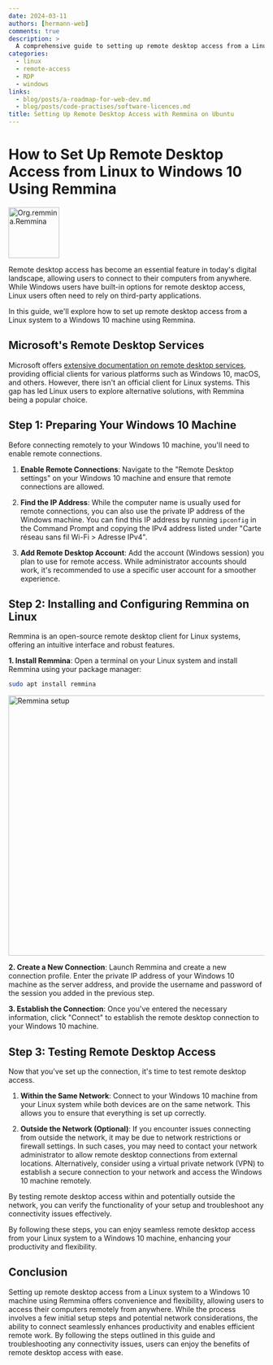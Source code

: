 ```yaml
---
date: 2024-03-11
authors: [hermann-web]
comments: true
description: >
  A comprehensive guide to setting up remote desktop access from a Linux system to a Windows 10 machine using Remmina.
categories:
  - linux
  - remote-access
  - RDP
  - windows
links:
  - blog/posts/a-roadmap-for-web-dev.md
  - blog/posts/code-practises/software-licences.md
title: Setting Up Remote Desktop Access with Remmina on Ubuntu
---
```


# How to Set Up Remote Desktop Access from Linux to Windows 10 Using Remmina

<div class="float-img-container float-img-right">
  <a title="Remmina App authors, Antenore Gatta, CC BY-SA 4.0 &lt;https://creativecommons.org/licenses/by-sa/4.0&gt;, via Wikimedia Commons" href="https://commons.wikimedia.org/wiki/File:Org.remmina.Remmina.svg"><img width="100" alt="Org.remmina.Remmina" src="https://upload.wikimedia.org/wikipedia/commons/thumb/9/96/Org.remmina.Remmina.svg/128px-Org.remmina.Remmina.svg.png"></a>
</div>

Remote desktop access has become an essential feature in today's digital landscape, allowing users to connect to their computers from anywhere.
While Windows users have built-in options for remote desktop access, Linux users often need to rely on third-party applications.

In this guide, we'll explore how to set up remote desktop access from a Linux system to a Windows 10 machine using Remmina.

<!-- more -->

## Microsoft's Remote Desktop Services

Microsoft offers [extensive documentation on remote desktop services](https://learn.microsoft.com/en-us/windows-server/remote/remote-desktop-services/clients/remote-desktop-clients), providing official clients for various platforms such as Windows 10, macOS, and others. However, there isn't an official client for Linux systems. This gap has led Linux users to explore alternative solutions, with Remmina being a popular choice.

## Step 1: Preparing Your Windows 10 Machine

Before connecting remotely to your Windows 10 machine, you'll need to enable remote connections.

1. **Enable Remote Connections**: Navigate to the "Remote Desktop settings" on your Windows 10 machine and ensure that remote connections are allowed.

2. **Find the IP Address**: While the computer name is usually used for remote connections, you can also use the private IP address of the Windows machine. You can find this IP address by running `ipconfig` in the Command Prompt and copying the IPv4 address listed under "Carte réseau sans fil Wi-Fi > Adresse IPv4".

3. **Add Remote Desktop Account**: Add the account (Windows session) you plan to use for remote access. While administrator accounts should work, it's recommended to use a specific user account for a smoother experience.

## Step 2: Installing and Configuring Remmina on Linux

Remmina is an open-source remote desktop client for Linux systems, offering an intuitive interface and robust features.

**1. Install Remmina**: Open a terminal on your Linux system and install Remmina using your package manager:

```bash
sudo apt install remmina
```

<div class="float-img-container float-img-right">
  <a title="Flidster, CC BY-SA 4.0 &lt;https://creativecommons.org/licenses/by-sa/4.0&gt;, via Wikimedia Commons" href="https://commons.wikimedia.org/wiki/File:Remmina_setup.png"><img width="512" alt="Remmina setup" src="https://upload.wikimedia.org/wikipedia/commons/thumb/1/13/Remmina_setup.png/512px-Remmina_setup.png"></a>
</div>

**2. Create a New Connection**: Launch Remmina and create a new connection profile. Enter the private IP address of your Windows 10 machine as the server address, and provide the username and password of the session you added in the previous step.

**3. Establish the Connection**: Once you've entered the necessary information, click "Connect" to establish the remote desktop connection to your Windows 10 machine.

## Step 3: Testing Remote Desktop Access

Now that you've set up the connection, it's time to test remote desktop access.

1. **Within the Same Network**: Connect to your Windows 10 machine from your Linux system while both devices are on the same network. This allows you to ensure that everything is set up correctly.

2. **Outside the Network (Optional)**: If you encounter issues connecting from outside the network, it may be due to network restrictions or firewall settings. In such cases, you may need to contact your network administrator to allow remote desktop connections from external locations. Alternatively, consider using a virtual private network (VPN) to establish a secure connection to your network and access the Windows 10 machine remotely.

By testing remote desktop access within and potentially outside the network, you can verify the functionality of your setup and troubleshoot any connectivity issues effectively.

By following these steps, you can enjoy seamless remote desktop access from your Linux system to a Windows 10 machine, enhancing your productivity and flexibility.

## Conclusion

Setting up remote desktop access from a Linux system to a Windows 10 machine using Remmina offers convenience and flexibility, allowing users to access their computers remotely from anywhere. While the process involves a few initial setup steps and potential network considerations, the ability to connect seamlessly enhances productivity and enables efficient remote work. By following the steps outlined in this guide and troubleshooting any connectivity issues, users can enjoy the benefits of remote desktop access with ease.
